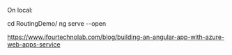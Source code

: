On local:

cd RoutingDemo/
ng serve --open


https://www.ifourtechnolab.com/blog/building-an-angular-app-with-azure-web-apps-service
